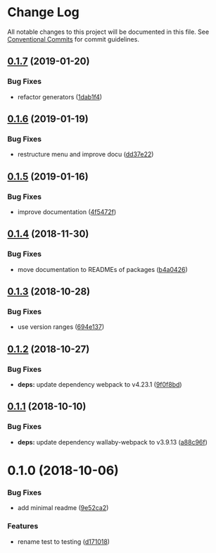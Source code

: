 # Change Log

All notable changes to this project will be documented in this file.
See [Conventional Commits](https://conventionalcommits.org) for commit guidelines.

## [0.1.7](https://github.com/open-wc/open-wc/tree/master/packages/testing-wallaby/compare/@open-wc/testing-wallaby@0.1.6...@open-wc/testing-wallaby@0.1.7) (2019-01-20)


### Bug Fixes

* refactor generators ([1dab1f4](https://github.com/open-wc/open-wc/tree/master/packages/testing-wallaby/commit/1dab1f4))





## [0.1.6](https://github.com/open-wc/open-wc/tree/master/packages/testing-wallaby/compare/@open-wc/testing-wallaby@0.1.5...@open-wc/testing-wallaby@0.1.6) (2019-01-19)


### Bug Fixes

* restructure menu and improve docu ([dd37e22](https://github.com/open-wc/open-wc/tree/master/packages/testing-wallaby/commit/dd37e22))





## [0.1.5](https://github.com/open-wc/open-wc/tree/master/packages/testing-wallaby/compare/@open-wc/testing-wallaby@0.1.4...@open-wc/testing-wallaby@0.1.5) (2019-01-16)


### Bug Fixes

* improve documentation ([4f5472f](https://github.com/open-wc/open-wc/tree/master/packages/testing-wallaby/commit/4f5472f))





## [0.1.4](https://github.com/open-wc/open-wc/tree/master/packages/testing-wallaby/compare/@open-wc/testing-wallaby@0.1.3...@open-wc/testing-wallaby@0.1.4) (2018-11-30)


### Bug Fixes

* move documentation to READMEs of packages ([b4a0426](https://github.com/open-wc/open-wc/tree/master/packages/testing-wallaby/commit/b4a0426))





## [0.1.3](https://github.com/open-wc/open-wc/tree/master/packages/testing-wallaby/compare/@open-wc/testing-wallaby@0.1.2...@open-wc/testing-wallaby@0.1.3) (2018-10-28)


### Bug Fixes

* use version ranges ([694e137](https://github.com/open-wc/open-wc/tree/master/packages/testing-wallaby/commit/694e137))





## [0.1.2](https://github.com/open-wc/open-wc/tree/master/packages/testing-wallaby/compare/@open-wc/testing-wallaby@0.1.1...@open-wc/testing-wallaby@0.1.2) (2018-10-27)


### Bug Fixes

* **deps:** update dependency webpack to v4.23.1 ([9f0f8bd](https://github.com/open-wc/open-wc/tree/master/packages/testing-wallaby/commit/9f0f8bd))





## [0.1.1](https://github.com/open-wc/open-wc/tree/master/packages/testing-wallaby/compare/@open-wc/testing-wallaby@0.1.0...@open-wc/testing-wallaby@0.1.1) (2018-10-10)


### Bug Fixes

* **deps:** update dependency wallaby-webpack to v3.9.13 ([a88c96f](https://github.com/open-wc/open-wc/tree/master/packages/testing-wallaby/commit/a88c96f))





# 0.1.0 (2018-10-06)


### Bug Fixes

* add minimal readme ([9e52ca2](https://github.com/open-wc/open-wc/tree/master/packages/testing-wallaby/commit/9e52ca2))


### Features

* rename test to testing ([d171018](https://github.com/open-wc/open-wc/tree/master/packages/testing-wallaby/commit/d171018))
